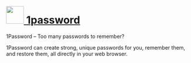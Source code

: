 # [<img src="https://cdn.rawgit.com/chocolatey/chocolatey-coreteampackages/09451a71b28e4ee0b3ea3841ab130b1bbf46f9b0/icons/1password.png" height="48" width="48" /> 1password](https://chocolatey.org/packages/1password)

1Password – Too many passwords to remember?

1Password can create strong, unique passwords for you, remember them, and restore them, all directly in your web browser.
